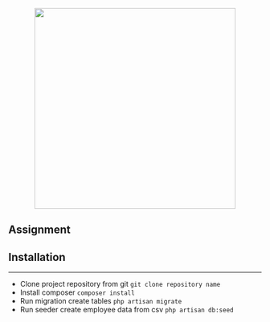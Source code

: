 <p align="center"><a href="https://laravel.com" target="_blank"><img src="https://raw.githubusercontent.com/laravel/art/master/logo-lockup/5%20SVG/2%20CMYK/1%20Full%20Color/laravel-logolockup-cmyk-red.svg" width="400"></a></p>

## Assignment

## Installation
- - - -
* Clone project repository from git `git clone repository name`
* Install composer `composer install`
* Run migration create tables `php artisan migrate`
* Run seeder create employee data from csv `php artisan db:seed`
